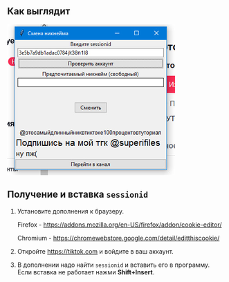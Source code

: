 ## Как выглядит
![preview](preview.jpg)

## Получение и вставка `sessionid`
1. Установите дополнения к браузеру.
   
   Firefox - https://addons.mozilla.org/en-US/firefox/addon/cookie-editor/
   
   Chromium - https://chromewebstore.google.com/detail/editthiscookie/
3. Откройте https://tiktok.com и войдите в ваш аккаунт.
4. В дополнении надо найти `sessionid` и вставить его в программу.
Если вставка не работает нажми **Shift+Insert**.


